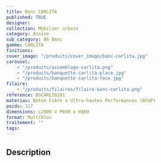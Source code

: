 ```yaml
---
title: Banc CARLITA
published: TRUE
designer:
collection: Mobilier urbain
category: Assise
sub_category: 06 Banc
gamme: CARLITA
finitions:
cover_image: "/produits/cover_image/banc-carlita.jpg"
carousel:
    - "/produits/assemblage-carlita.png"
    - "/produits/banquette-carlita-place.jpg"
    - "/produits/banquette-carlita-face.jpg"
filaire:
    - "/produits/filaires/filaire-banc-carlita.png"
reference: BSCARLI0101
materiau: Béton Fibré à Ultra-hautes Performances (BFUP)
poids: 317
dimensions: L2000 x P698 x H469
format: Multibloc
traitement: ""
tags:
---
```


## Description
